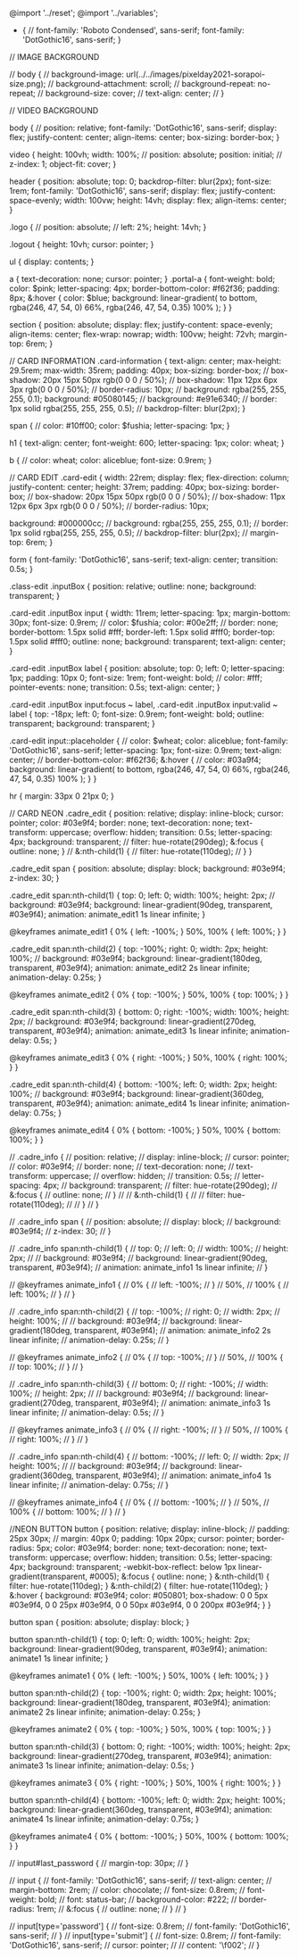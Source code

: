 @import '../reset';
@import '../variables';

- {
  // font-family: 'Roboto Condensed', sans-serif;
  font-family: 'DotGothic16', sans-serif;
  }

// IMAGE BACKGROUND

// body {
// background-image: url(../../images/pixelday2021-sorapoi-size.png);
// background-attachment: scroll;
// background-repeat: no-repeat;
// background-size: cover;
// text-align: center;
// }

// VIDEO BACKGROUND

body {
// position: relative;
font-family: 'DotGothic16', sans-serif;
display: flex;
justify-content: center;
align-items: center;
box-sizing: border-box;
}

video {
height: 100vh;
width: 100%;
// position: absolute;
position: initial;
// z-index: 1;
object-fit: cover;
}

header {
position: absolute;
top: 0;
backdrop-filter: blur(2px);
font-size: 1rem;
font-family: 'DotGothic16', sans-serif;
display: flex;
justify-content: space-evenly;
width: 100vw;
height: 14vh;
display: flex;
align-items: center;
}

.logo {
// position: absolute;
// left: 2%;
height: 14vh;
}

.logout {
height: 10vh;
cursor: pointer;
}

ul {
display: contents;
}

a {
text-decoration: none;
cursor: pointer;
}
.portal-a {
font-weight: bold;
color: $pink;
letter-spacing: 4px;
border-bottom-color: #f62f36;
padding: 8px;
&:hover {
color: $blue;
background: linear-gradient(
to bottom,
rgba(246, 47, 54, 0) 66%,
rgba(246, 47, 54, 0.35) 100%
);
}
}

section {
position: absolute;
display: flex;
justify-content: space-evenly;
align-items: center;
flex-wrap: nowrap;
width: 100vw;
height: 72vh;
margin-top: 6rem;
}

// CARD INFORMATION
.card-information {
text-align: center;
max-height: 29.5rem;
max-width: 35rem;
padding: 40px;
box-sizing: border-box;
// box-shadow: 20px 15px 50px rgb(0 0 0 / 50%);
// box-shadow: 11px 12px 6px 3px rgb(0 0 0 / 50%);
// border-radius: 10px;
// background: rgba(255, 255, 255, 0.1);
background: #05080145;
// background: #e91e6340;
// border: 1px solid rgba(255, 255, 255, 0.5);
// backdrop-filter: blur(2px);
}

span {
// color: #10ff00;
color: $fushia;
letter-spacing: 1px;
}

h1 {
text-align: center;
font-weight: 600;
letter-spacing: 1px;
color: wheat;
}

b {
// color: wheat;
color: aliceblue;
font-size: 0.9rem;
}

// CARD EDIT
.card-edit {
width: 22rem;
display: flex;
flex-direction: column;
justify-content: center;
height: 37rem;
padding: 40px;
box-sizing: border-box;
// box-shadow: 20px 15px 50px rgb(0 0 0 / 50%);
// box-shadow: 11px 12px 6px 3px rgb(0 0 0 / 50%);
// border-radius: 10px;

background: #000000cc;
// background: rgba(255, 255, 255, 0.1);
// border: 1px solid rgba(255, 255, 255, 0.5);
// backdrop-filter: blur(2px);
// margin-top: 6rem;
}

form {
font-family: 'DotGothic16', sans-serif;
text-align: center;
transition: 0.5s;
}

.class-edit .inputBox {
position: relative;
outline: none;
background: transparent;
}

.card-edit .inputBox input {
width: 11rem;
letter-spacing: 1px;
margin-bottom: 30px;
font-size: 0.9rem;
// color: $fushia;
color: #00e2ff;
// border: none;
border-bottom: 1.5px solid #fff;
border-left: 1.5px solid #fff0;
border-top: 1.5px solid #fff0;
outline: none;
background: transparent;
text-align: center;
}

.card-edit .inputBox label {
position: absolute;
top: 0;
left: 0;
letter-spacing: 1px;
padding: 10px 0;
font-size: 1rem;
font-weight: bold;
// color: #fff;
pointer-events: none;
transition: 0.5s;
text-align: center;
}

.card-edit .inputBox input:focus ~ label,
.card-edit .inputBox input:valid ~ label {
top: -18px;
left: 0;
font-size: 0.9rem;
font-weight: bold;
outline: transparent;
background: transparent;
}

.card-edit input::placeholder {
// color: $wheat;
color: aliceblue;
font-family: 'DotGothic16', sans-serif;
letter-spacing: 1px;
font-size: 0.9rem;
text-align: center;
// border-bottom-color: #f62f36;
&:hover {
// color: #03a9f4;
background: linear-gradient(
to bottom,
rgba(246, 47, 54, 0) 66%,
rgba(246, 47, 54, 0.35) 100%
);
}
}

hr {
margin: 33px 0 21px 0;
}

// CARD NEON
.cadre_edit {
position: relative;
display: inline-block;
cursor: pointer;
color: #03e9f4;
border: none;
text-decoration: none;
text-transform: uppercase;
overflow: hidden;
transition: 0.5s;
letter-spacing: 4px;
background: transparent;
// filter: hue-rotate(290deg);
&:focus {
outline: none;
}
// &:nth-child(1) {
// filter: hue-rotate(110deg);
// }
}

.cadre_edit span {
position: absolute;
display: block;
background: #03e9f4;
z-index: 30;
}

.cadre_edit span:nth-child(1) {
top: 0;
left: 0;
width: 100%;
height: 2px;
// background: #03e9f4;
background: linear-gradient(90deg, transparent, #03e9f4);
animation: animate_edit1 1s linear infinite;
}

@keyframes animate_edit1 {
0% {
left: -100%;
}
50%,
100% {
left: 100%;
}
}

.cadre_edit span:nth-child(2) {
top: -100%;
right: 0;
width: 2px;
height: 100%;
// background: #03e9f4;
background: linear-gradient(180deg, transparent, #03e9f4);
animation: animate_edit2 2s linear infinite;
animation-delay: 0.25s;
}

@keyframes animate_edit2 {
0% {
top: -100%;
}
50%,
100% {
top: 100%;
}
}

.cadre_edit span:nth-child(3) {
bottom: 0;
right: -100%;
width: 100%;
height: 2px;
// background: #03e9f4;
background: linear-gradient(270deg, transparent, #03e9f4);
animation: animate_edit3 1s linear infinite;
animation-delay: 0.5s;
}

@keyframes animate_edit3 {
0% {
right: -100%;
}
50%,
100% {
right: 100%;
}
}

.cadre_edit span:nth-child(4) {
bottom: -100%;
left: 0;
width: 2px;
height: 100%;
// background: #03e9f4;
background: linear-gradient(360deg, transparent, #03e9f4);
animation: animate_edit4 1s linear infinite;
animation-delay: 0.75s;
}

@keyframes animate_edit4 {
0% {
bottom: -100%;
}
50%,
100% {
bottom: 100%;
}
}

// .cadre_info {
// position: relative;
// display: inline-block;
// cursor: pointer;
// color: #03e9f4;
// border: none;
// text-decoration: none;
// text-transform: uppercase;
// overflow: hidden;
// transition: 0.5s;
// letter-spacing: 4px;
// background: transparent;
// filter: hue-rotate(290deg);
// &:focus {
// outline: none;
// }
// // &:nth-child(1) {
// // filter: hue-rotate(110deg);
// // }
// }

// .cadre_info span {
// position: absolute;
// display: block;
// background: #03e9f4;
// z-index: 30;
// }

// .cadre_info span:nth-child(1) {
// top: 0;
// left: 0;
// width: 100%;
// height: 2px;
// // background: #03e9f4;
// background: linear-gradient(90deg, transparent, #03e9f4);
// animation: animate_info1 1s linear infinite;
// }

// @keyframes animate_info1 {
// 0% {
// left: -100%;
// }
// 50%,
// 100% {
// left: 100%;
// }
// }

// .cadre_info span:nth-child(2) {
// top: -100%;
// right: 0;
// width: 2px;
// height: 100%;
// // background: #03e9f4;
// background: linear-gradient(180deg, transparent, #03e9f4);
// animation: animate_info2 2s linear infinite;
// animation-delay: 0.25s;
// }

// @keyframes animate_info2 {
// 0% {
// top: -100%;
// }
// 50%,
// 100% {
// top: 100%;
// }
// }

// .cadre_info span:nth-child(3) {
// bottom: 0;
// right: -100%;
// width: 100%;
// height: 2px;
// // background: #03e9f4;
// background: linear-gradient(270deg, transparent, #03e9f4);
// animation: animate_info3 1s linear infinite;
// animation-delay: 0.5s;
// }

// @keyframes animate_info3 {
// 0% {
// right: -100%;
// }
// 50%,
// 100% {
// right: 100%;
// }
// }

// .cadre_info span:nth-child(4) {
// bottom: -100%;
// left: 0;
// width: 2px;
// height: 100%;
// // background: #03e9f4;
// background: linear-gradient(360deg, transparent, #03e9f4);
// animation: animate_info4 1s linear infinite;
// animation-delay: 0.75s;
// }

// @keyframes animate_info4 {
// 0% {
// bottom: -100%;
// }
// 50%,
// 100% {
// bottom: 100%;
// }
// }

//NEON BUTTON
button {
position: relative;
display: inline-block;
// padding: 25px 30px;
// margin: 40px 0;
padding: 10px 20px;
cursor: pointer;
border-radius: 5px;
color: #03e9f4;
border: none;
text-decoration: none;
text-transform: uppercase;
overflow: hidden;
transition: 0.5s;
letter-spacing: 4px;
background: transparent;
-webkit-box-reflect: below 1px linear-gradient(transparent, #0005);
&:focus {
outline: none;
}
&:nth-child(1) {
filter: hue-rotate(110deg);
}
&:nth-child(2) {
filter: hue-rotate(110deg);
}
&:hover {
background: #03e9f4;
color: #050801;
box-shadow: 0 0 5px #03e9f4, 0 0 25px #03e9f4, 0 0 50px #03e9f4,
0 0 200px #03e9f4;
}
}

button span {
position: absolute;
display: block;
}

button span:nth-child(1) {
top: 0;
left: 0;
width: 100%;
height: 2px;
background: linear-gradient(90deg, transparent, #03e9f4);
animation: animate1 1s linear infinite;
}

@keyframes animate1 {
0% {
left: -100%;
}
50%,
100% {
left: 100%;
}
}

button span:nth-child(2) {
top: -100%;
right: 0;
width: 2px;
height: 100%;
background: linear-gradient(180deg, transparent, #03e9f4);
animation: animate2 2s linear infinite;
animation-delay: 0.25s;
}

@keyframes animate2 {
0% {
top: -100%;
}
50%,
100% {
top: 100%;
}
}

button span:nth-child(3) {
bottom: 0;
right: -100%;
width: 100%;
height: 2px;
background: linear-gradient(270deg, transparent, #03e9f4);
animation: animate3 1s linear infinite;
animation-delay: 0.5s;
}

@keyframes animate3 {
0% {
right: -100%;
}
50%,
100% {
right: 100%;
}
}

button span:nth-child(4) {
bottom: -100%;
left: 0;
width: 2px;
height: 100%;
background: linear-gradient(360deg, transparent, #03e9f4);
animation: animate4 1s linear infinite;
animation-delay: 0.75s;
}

@keyframes animate4 {
0% {
bottom: -100%;
}
50%,
100% {
bottom: 100%;
}
}

// input#last_password {
// margin-top: 30px;
// }

// input {
// font-family: 'DotGothic16', sans-serif;
// text-align: center;
// margin-bottom: 2rem;
// color: chocolate;
// font-size: 0.8rem;
// font-weight: bold;
// font: status-bar;
// background-color: #222;
// border-radius: 1rem;
// &:focus {
// outline: none;
// }
// }

// input[type='password'] {
// font-size: 0.8rem;
// font-family: 'DotGothic16', sans-serif;
// }
// input[type='submit'] {
// font-size: 0.8rem;
// font-family: 'DotGothic16', sans-serif;
// cursor: pointer;
// // content: '\f002';
// }
